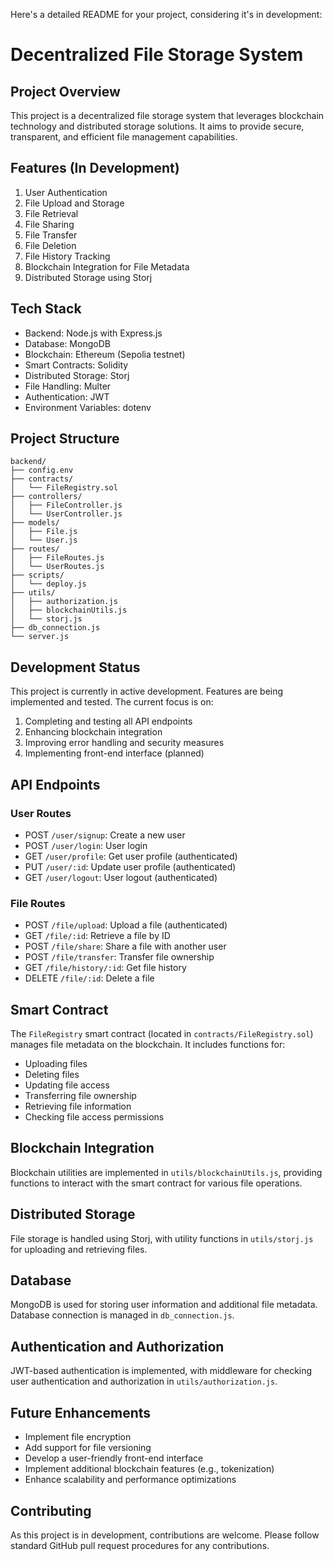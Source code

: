 Here's a detailed README for your project, considering it's in development:

# Decentralized File Storage System

## Project Overview

This project is a decentralized file storage system that leverages blockchain technology and distributed storage solutions. It aims to provide secure, transparent, and efficient file management capabilities.

## Features (In Development)

1. User Authentication
2. File Upload and Storage
3. File Retrieval
4. File Sharing
5. File Transfer
6. File Deletion
7. File History Tracking
8. Blockchain Integration for File Metadata
9. Distributed Storage using Storj

## Tech Stack

- Backend: Node.js with Express.js
- Database: MongoDB
- Blockchain: Ethereum (Sepolia testnet)
- Smart Contracts: Solidity
- Distributed Storage: Storj
- File Handling: Multer
- Authentication: JWT
- Environment Variables: dotenv

## Project Structure

```
backend/
├── config.env
├── contracts/
│   └── FileRegistry.sol
├── controllers/
│   ├── FileController.js
│   └── UserController.js
├── models/
│   ├── File.js
│   └── User.js
├── routes/
│   ├── FileRoutes.js
│   └── UserRoutes.js
├── scripts/
│   └── deploy.js
├── utils/
│   ├── authorization.js
│   ├── blockchainUtils.js
│   └── storj.js
├── db_connection.js
└── server.js
```

## Development Status

This project is currently in active development. Features are being implemented and tested. The current focus is on:

1. Completing and testing all API endpoints
2. Enhancing blockchain integration
3. Improving error handling and security measures
4. Implementing front-end interface (planned)

## API Endpoints

### User Routes
- POST `/user/signup`: Create a new user
- POST `/user/login`: User login
- GET `/user/profile`: Get user profile (authenticated)
- PUT `/user/:id`: Update user profile (authenticated)
- GET `/user/logout`: User logout (authenticated)

### File Routes
- POST `/file/upload`: Upload a file (authenticated)
- GET `/file/:id`: Retrieve a file by ID
- POST `/file/share`: Share a file with another user
- POST `/file/transfer`: Transfer file ownership
- GET `/file/history/:id`: Get file history
- DELETE `/file/:id`: Delete a file

## Smart Contract

The `FileRegistry` smart contract (located in `contracts/FileRegistry.sol`) manages file metadata on the blockchain. It includes functions for:

- Uploading files
- Deleting files
- Updating file access
- Transferring file ownership
- Retrieving file information
- Checking file access permissions

## Blockchain Integration

Blockchain utilities are implemented in `utils/blockchainUtils.js`, providing functions to interact with the smart contract for various file operations.

## Distributed Storage

File storage is handled using Storj, with utility functions in `utils/storj.js` for uploading and retrieving files.

## Database

MongoDB is used for storing user information and additional file metadata. Database connection is managed in `db_connection.js`.

## Authentication and Authorization

JWT-based authentication is implemented, with middleware for checking user authentication and authorization in `utils/authorization.js`.


## Future Enhancements

- Implement file encryption
- Add support for file versioning
- Develop a user-friendly front-end interface
- Implement additional blockchain features (e.g., tokenization)
- Enhance scalability and performance optimizations

## Contributing

As this project is in development, contributions are welcome. Please follow standard GitHub pull request procedures for any contributions.

